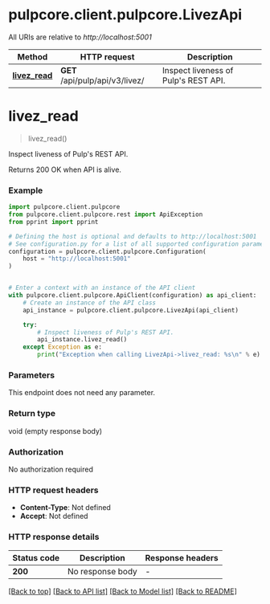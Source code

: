 # pulpcore.client.pulpcore.LivezApi

All URIs are relative to *http://localhost:5001*

Method | HTTP request | Description
------------- | ------------- | -------------
[**livez_read**](LivezApi.md#livez_read) | **GET** /api/pulp/api/v3/livez/ | Inspect liveness of Pulp&#39;s REST API.


# **livez_read**
> livez_read()

Inspect liveness of Pulp's REST API.

Returns 200 OK when API is alive.

### Example


```python
import pulpcore.client.pulpcore
from pulpcore.client.pulpcore.rest import ApiException
from pprint import pprint

# Defining the host is optional and defaults to http://localhost:5001
# See configuration.py for a list of all supported configuration parameters.
configuration = pulpcore.client.pulpcore.Configuration(
    host = "http://localhost:5001"
)


# Enter a context with an instance of the API client
with pulpcore.client.pulpcore.ApiClient(configuration) as api_client:
    # Create an instance of the API class
    api_instance = pulpcore.client.pulpcore.LivezApi(api_client)

    try:
        # Inspect liveness of Pulp's REST API.
        api_instance.livez_read()
    except Exception as e:
        print("Exception when calling LivezApi->livez_read: %s\n" % e)
```



### Parameters

This endpoint does not need any parameter.

### Return type

void (empty response body)

### Authorization

No authorization required

### HTTP request headers

 - **Content-Type**: Not defined
 - **Accept**: Not defined

### HTTP response details

| Status code | Description | Response headers |
|-------------|-------------|------------------|
**200** | No response body |  -  |

[[Back to top]](#) [[Back to API list]](../README.md#documentation-for-api-endpoints) [[Back to Model list]](../README.md#documentation-for-models) [[Back to README]](../README.md)

